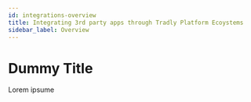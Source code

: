 ```yaml
---
id: integrations-overview
title: Integrating 3rd party apps through Tradly Platform Ecoystems
sidebar_label: Overview
---
```


# Dummy Title
Lorem ipsume